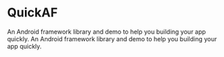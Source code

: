 # QuickAF
An Android framework library and demo to help you building your app quickly.
An Android framework library and demo to help you building your app quickly.
